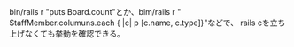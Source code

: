 bin/rails r "puts Board.count"とか、bim/rails r " StaffMember.columuns.each { |c| p [c.name, c.type]}"などで、
rails cを立ち上げなくても挙動を確認できる。
